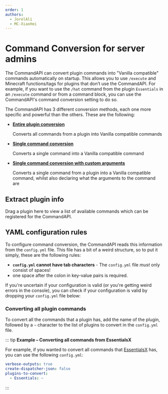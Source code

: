 ```yaml
---
order: 1
authors:
  - JorelAli
  - MC-XiaoHei
---
```


<script setup>
import PluginExtractor from '../../../.vitepress/theme/components/PluginExtractor.vue';
import ConfigValidator from '../../../.vitepress/theme/components/ConfigValidator.vue';
</script>

# Command Conversion for server admins

The CommandAPI can convert plugin commands into "Vanilla compatible" commands automatically on startup. This allows you to use `/execute` and Minecraft functions/tags for plugins that don’t use the CommandAPI. For example, if you want to use the `/hat` command from the plugin `Essentials` in an `/execute` command or from a command block, you can use the CommandAPI's command conversion setting to do so.

The CommandAPI has 3 different conversion methods, each one more specific and powerful than the others. These are the following:

- [**Entire plugin conversion**](#converting-all-plugin-commands)

  Converts all commands from a plugin into Vanilla compatible commands

- [**Single command conversion**](./single-command)

  Converts a single command into a Vanilla compatible command

- [**Single command conversion with custom arguments**](./single-command-with-args)

  Converts a single command from a plugin into a Vanilla compatible command, whilst also declaring what the arguments to the command are

## Extract plugin info

Drag a plugin here to view a list of available commands which can be registered for the CommandAPI.

<PluginExtractor></PluginExtractor>

## YAML configuration rules

To configure command conversion, the CommandAPI reads this information from the `config.yml` file. This file has a bit of a weird structure, so to put it simply, these are the following rules:

- **`config.yml` cannot have tab characters** - The `config.yml` file _must_ only consist of spaces!
- one space after the colon in key-value pairs is required.

If you're uncertain if your configuration is valid (or you're getting weird errors in the console), you can check if your configuration is valid by dropping your `config.yml` file below:

<ConfigValidator></ConfigValidator>

### Converting all plugin commands

To convert all the commands that a plugin has, add the name of the plugin, followed by a `~` character to the list of plugins to convert in the `config.yml` file.

::: tip **Example – Converting all commands from EssentialsX**

For example, if you wanted to convert all commands that [EssentialsX](https://www.spigotmc.org/resources/essentialsx.9089/) has, you can use the following `config.yml`:

```yaml
verbose-outputs: true
create-dispatcher-json: false
plugins-to-convert: 
  - Essentials: ~
```

:::